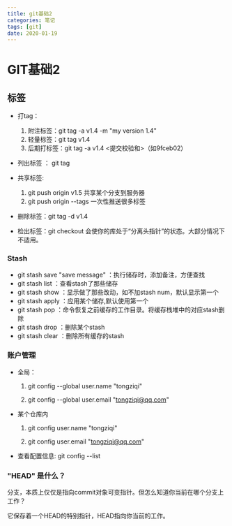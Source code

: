 ```yaml
---
title: git基础2
categories: 笔记
tags: [git]
date: 2020-01-19
---
```




# GIT基础2

 

## 标签

- 打tag：

  1. 附注标签：git tag -a v1.4 -m "my version 1.4"
  2. 轻量标签：git tag  v1.4
  3. 后期打标签：git tag -a v1.4 <提交校验和>（如9fceb02）

- 列出标签 ： git tag

- 共享标签:

  1. git push origin v1.5 共享某个分支到服务器
  2. git push origin --tags 一次性推送很多标签
- 删除标签：git tag -d v1.4
- 检出标签：git checkout 会使你的库处于“分离头指针”的状态。大部分情况下不适用。
  
  

### Stash

- git stash save "save message" ：执行储存时，添加备注，方便查找
- git stash list ：查看stash了那些储存
- git stash show <stash num>：显示做了那些改动，如不加stash num，默认显示第一个
- git stash apply <stash num>：应用某个储存,默认使用第一个
- git stash pop <stash num>：命令恢复之前缓存的工作目录。将缓存栈堆中的对应stash删除
- git stash drop <stash num>：删除某个stash
- git stash clear ：删除所有缓存的stash



### 账户管理

- 全局：

  1. git config --global user.name "tongziqi"

  2. git config --global user.email "tongziqi@qq.com"

- 某个仓库内

  1. git config user.name "tongziqi"

  2. git config user.email "tongziqi@qq.com"

- 查看配置信息: git config --list 

  

### "HEAD" 是什么？

分支，本质上仅仅是指向commit对象可变指针。但怎么知道你当前在哪个分支上工作？

它保存着一个HEAD的特别指针，HEAD指向你当前的工作。
